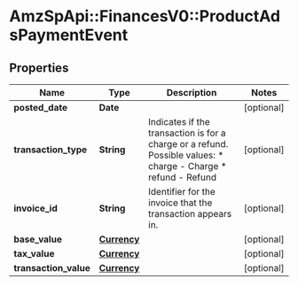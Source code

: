 # AmzSpApi::FinancesV0::ProductAdsPaymentEvent

## Properties
Name | Type | Description | Notes
------------ | ------------- | ------------- | -------------
**posted_date** | **Date** |  | [optional] 
**transaction_type** | **String** | Indicates if the transaction is for a charge or a refund.  Possible values:  * charge - Charge  * refund - Refund | [optional] 
**invoice_id** | **String** | Identifier for the invoice that the transaction appears in. | [optional] 
**base_value** | [**Currency**](Currency.md) |  | [optional] 
**tax_value** | [**Currency**](Currency.md) |  | [optional] 
**transaction_value** | [**Currency**](Currency.md) |  | [optional] 

